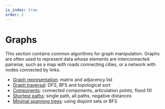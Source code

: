 ```yaml
---
is_index: true
order: 2
---
```


# Graphs

This section contains common algorithms for graph manipulation. Graphs are often
used to represent data whose elements are interconnected pairwise, such as a
map with roads connecting cities, or a network with nodes connected by links.

* [Graph representation](./representation.md): matrix and adjacency list
* [Graph traversal](./traversal.md): DFS, BFS and topological sort
* [Components](./connection.md): connected components, articulation points,
  flood fill
* [Shortest paths](./path.md): single path, all paths, negative distances
* [Minimal spanning trees](./path.md): using disjoint sets or BFS
